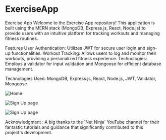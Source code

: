 # ExerciseApp

Exercise App
Welcome to the Exercise App repository! This application is built using the MERN stack (MongoDB, Express.js, React, Node.js) to provide users with an intuitive platform for tracking workouts and managing fitness routines.

Features
User Authentication: Utilizes JWT for secure user login and sign-up functionalities.
Workout Tracking: Allows users to log and monitor their workouts, providing a personalized fitness experience.
Technologies: Employs a validator for input validation and Mongoose for efficient database management.

Technologies Used: MongoDB, Express.js, React, Node.js, JWT, Validator, Mongoose

![Home](https://github.com/Ranojaan/ExerciseApp/assets/50835745/1843f0ab-60d9-4ffd-a09f-fbeca0a3f6e3)

![Sign Up page](https://github.com/Ranojaan/ExerciseApp/assets/50835745/ff0fa266-314c-4eb2-9c0b-63c78fbc86f0)

![Sign Up page](https://github.com/Ranojaan/ExerciseApp/assets/50835745/8dbf3d3b-8a98-4b1e-ade3-0b7c611ca231)

Acknowledgment :
A big thanks to the 'Net Ninja' YouTube channel for their fantastic tutorials and guidance that significantly contributed to this project's development.

